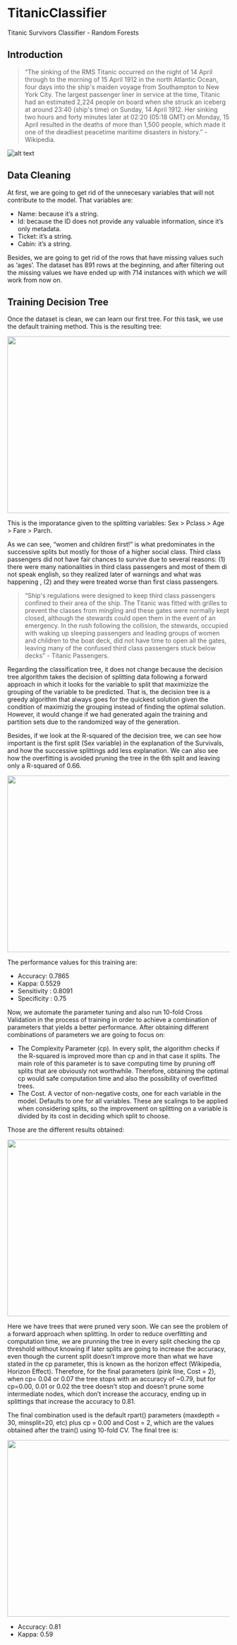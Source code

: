 # TitanicClassifier
Titanic Survivors Classifier - Random Forests

## Introduction

> “The sinking of the RMS Titanic occurred on the night of 14 April through to the morning of 15 April 1912 in the north Atlantic Ocean, four days into the ship's maiden voyage from Southampton to New York City. The largest passenger liner in service at the time, Titanic had an estimated 2,224 people on board when she struck an iceberg at around 23:40 (ship's time) on Sunday, 14 April 1912. Her sinking two hours and forty minutes later at 02:20 (05:18 GMT) on Monday, 15 April resulted in the deaths of more than 1,500 people, which made it one of the deadliest peacetime maritime disasters in history.” - Wikipedia.

![alt text](https://github.com/mrquant/TitanicClassifier/blob/master/assets/titanic.png?raw=true "Titanic")

## Data Cleaning

At first, we are going to get rid of the unnecesary variables that will not contribute to the model. That variables are:
  * Name: because it’s a string.
  * Id: because the ID does not provide any valuable information, since it’s only metadata.
  * Ticket: it’s a string.
  * Cabin: it’s a string.
  
Besides, we are going to get rid of the rows that have missing values such as ‘ages’. The dataset has 891 rows at the beginning, and after filtering out the missing values we have ended up with 714 instances with which we will work from now on.

## Training Decision Tree

Once the dataset is clean, we can learn our first tree. For this task, we use the default training method. This is the resulting tree:

<img src="https://github.com/mrquant/TitanicClassifier/blob/master/assets/tree2.png?raw=true" width="600" height="400">

This is the imporatance given to the splitting variables: Sex > Pclass > Age > Fare > Parch.

As we can see, “women and children first!” is what predominates in the successive splits but mostly for those of a higher social class. Third class passengers did not have fair chances to survive due to several reasons: (1) there were many nationalities in third class passengers and most of them di not speak english, so they realized later of warnings and what was happening , (2) and they were treated worse than first class passengers.

> “Ship's regulations were designed to keep third class passengers confined to their area of the ship. The Titanic was fitted with grilles to prevent the classes from mingling and these gates were normally kept closed, although the stewards could open them in the event of an emergency. In the rush following the collision, the stewards, occupied with waking up sleeping passengers and leading groups of women and children to the boat deck, did not have time to open all the gates, leaving many of the confused third class passengers stuck below decks” - Titanic Passengers.

Regarding the classification tree, it does not change because the decision tree algorithm takes the decision of splitting data following a forward approach in which it looks for the variable to split that maximizize the grouping of the variable to be predicted. That is, the decision tree is a greedy algorithm that always goes for the quickest solution given the condition of maximizig the grouping instead of finding the optimal solution. However, it would change if we had generated again the training and partition sets due to the randomized way of the generation.

Besides, if we look at the R-squared of the decision tree, we can see how important is the first split (Sex variable) in the explanation of the Survivals, and how the successive splittings add less explanation. We can also see how the overfitting is avoided pruning the tree in the 6th split and leaving only a R-squared of 0.66.

<img src="https://github.com/mrquant/TitanicClassifier/blob/master/assets/rsquare.png?raw=true" width="600" height="400">

The performance values for this training are:
  * Accuracy: 0.7865
  * Kappa: 0.5529
  * Sensitivity : 0.8091        
  * Specificity : 0.75 

Now, we automate the parameter tuning and also run 10-fold Cross Validation in the process of training in order to achieve a combination of parameters that yields a better performance. After obtaining different combinations of parameters we are going to focus on:
  * The Complexity Parameter (cp). In every split, the algorithm checks if the R-squared is improved more than cp and in that case it      splits. The main role of this parameter is to save computing time by pruning off splits that are obviously not worthwhile. Therefore, obtaining the optimal cp would safe computation time and also the possibility of overfitted trees.
  * The Cost. A vector of non-negative costs, one for each variable in the model. Defaults to one for all variables. These are scalings to be applied when considering splits, so the improvement on splitting on a variable is divided by its cost in deciding which split to choose.

Those are the different results obtained:

<img src="https://github.com/mrquant/TitanicClassifier/blob/master/assets/accuracy_cp_all.png?raw=true" width="600" height="400">

Here we have trees that were pruned very soon. We can see the problem of a forward approach when splitting. In order to reduce overfitting and computation time, we are prunning the tree in every split checking the cp threshold without knowing if later splits are going to increase the accuracy, even though the current split doesn’t improve more than what we have stated in the cp parameter, this is known as the horizon effect (Wikipedia, Horizon Effect). Therefore, for the final parameters (pink line, Cost = 2), when cp= 0.04 or 0.07 the tree stops with an accuracy of ~0.79, but for cp=0.00, 0.01 or 0.02 the tree doesn’t stop and doesn’t prune some intermediate nodes, which don’t increase the accuracy, ending up in splittings that increase the accuracy to 0.81.

The final combination used is the default rpart() parameters (maxdepth = 30, minsplit=20, etc) plus cp = 0.00 and Cost = 2, which are the values obtained after the train() using 10-fold CV. The final tree is:

<img src="https://github.com/mrquant/TitanicClassifier/blob/master/assets/tree_10.png?raw=true" width="600" height="400">

  * Accuracy: 0.81
  * Kappa: 0.59



